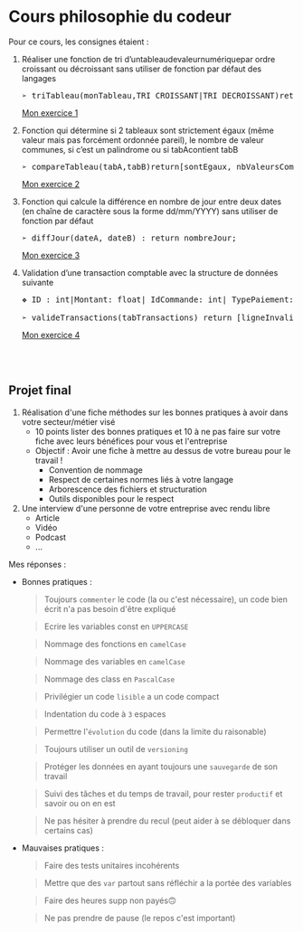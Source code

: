 # Cours philosophie du codeur

Pour ce cours, les consignes étaient :

1. Réaliser une fonction de tri d’untableaudevaleurnumériquepar ordre croissant ou décroissant sans utiliser de fonction par défaut des langages

   <pre>➢ triTableau(monTableau,TRI_CROISSANT|TRI_DECROISSANT)returntableauTrié;</pre>

   [Mon exercice 1](exercice_1.js)

2. Fonction qui détermine si 2 tableaux sont strictement égaux (même valeur mais pas forcément ordonnée pareil), le nombre de valeur communes, si c’est un palindrome ou si tabAcontient tabB

   <pre>➢ compareTableau(tabA,tabB)return[sontEgaux, nbValeursComm, estPalindrome, tabAContientTabB];</pre>

   [Mon exercice 2](exercice_2.js)

3. Fonction qui calcule la différence en nombre de jour entre deux dates (en chaîne de caractère sous la forme dd/mm/YYYY) sans utiliser de fonction par défaut

   <pre>➢ diffJour(dateA, dateB) : return nombreJour;</pre>

   [Mon exercice 3](exercice_3.js)

4. Validation d’une transaction comptable avec la structure de données suivante

   <pre>❖ ID : int|Montant: float| IdCommande: int| TypePaiement: int[0: espère, 1: chèque, 2 : CB] | Token: sha256 [concatligne-1 des attributs (avec token) | tokenen dur dans le code pour la première ligne]
   
   ➢ valideTransactions(tabTransactions) return [ligneInvalide1?, ligneInvalide2?,…]</pre>

   [Mon exercice 4](exercice_4.js)

<br><br>

## Projet final

1. Réalisation d'une fiche méthodes sur les bonnes pratiques à avoir dans votre secteur/métier visé
   - 10 points lister des bonnes pratiques et 10 à ne pas faire sur votre fiche avec leurs bénéfices pour vous et l'entreprise
   - Objectif : Avoir une fiche à mettre au dessus de votre bureau pour le travail !
     - Convention de nommage
     - Respect de certaines normes liés à votre langage
     - Arborescence des fichiers et structuration
     - Outils disponibles pour le respect
2. Une interview d'une personne de votre entreprise avec rendu libre
   - Article
   - Vidéo
   - Podcast
   - ...

Mes réponses :

- Bonnes pratiques :

  > Toujours ``commenter`` le code (la ou c'est nécessaire), un code bien écrit n'a pas besoin d'être expliqué

  > Ecrire les variables const en ``UPPERCASE``

  > Nommage des fonctions en ``camelCase``

  > Nommage des variables en ``camelCase``

  > Nommage des class en ``PascalCase``

  > Privilégier un code ``lisible`` a un code compact

  > Indentation du code à ``3`` espaces

  > Permettre l'``évolution`` du code (dans la limite du raisonable)

  > Toujours utiliser un outil de ``versioning``

  > Protéger les données en ayant toujours une ``sauvegarde`` de son travail

  > Suivi des tâches et du temps de travail, pour rester ``productif`` et savoir ou on en est

  > Ne pas hésiter à prendre du recul (peut aider à se débloquer dans certains cas)

- Mauvaises pratiques :

   > Faire des tests unitaires incohérents

   > Mettre que des ``var`` partout sans réfléchir a la portée des variables

   > Faire des heures supp non payés🙃

   > Ne pas prendre de pause (le repos c'est important)
